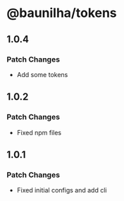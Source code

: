 # @baunilha/tokens

## 1.0.4

### Patch Changes

- Add some tokens

## 1.0.2

### Patch Changes

- Fixed npm files

## 1.0.1

### Patch Changes

- Fixed initial configs and add cli
